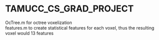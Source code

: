 # TAMUCC_CS_GRAD_PROJECT

OcTree.m for octree voxelization <br />
features.m to create statistical features for each voxel, thus the resulting voxel would 13 features
